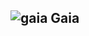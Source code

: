 ![gaia](https://cloud.githubusercontent.com/assets/232113/14376049/08503c84-fd1b-11e5-8d6f-2b381020267d.png)
Gaia
----
